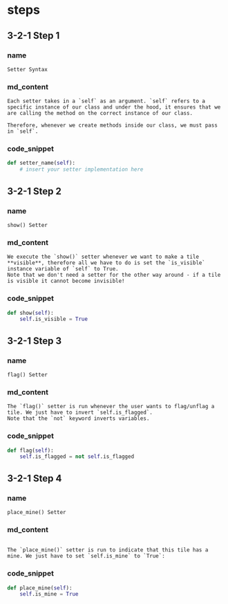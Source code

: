 # steps
## 3-2-1 Step 1
### name
```
Setter Syntax
```
### md_content
```
Each setter takes in a `self` as an argument. `self` refers to a specific instance of our class and under the hood, it ensures that we are calling the method on the correct instance of our class. 

Therefore, whenever we create methods inside our class, we must pass in `self`. 
```
### code_snippet
```python
def setter_name(self):
    # insert your setter implementation here
```
## 3-2-1 Step 2
### name
```
show() Setter
```
### md_content
```
We execute the `show()` setter whenever we want to make a tile **visible**, therefore all we have to do is set the `is_visible` instance variable of `self` to True. 
Note that we don't need a setter for the other way around - if a tile is visible it cannot become invisible!
```
### code_snippet
```python
def show(self):    
    self.is_visible = True
```
## 3-2-1 Step 3
### name
```
flag() Setter
```
### md_content
```
The `flag()` setter is run whenever the user wants to flag/unflag a tile. We just have to invert `self.is_flagged`.
Note that the `not` keyword inverts variables.
```

### code_snippet
```python
def flag(self):
    self.is_flagged = not self.is_flagged
```

## 3-2-1 Step 4
### name
```
place_mine() Setter
```
### md_content
```

The `place_mine()` setter is run to indicate that this tile has a mine. We just have to set `self.is_mine` to `True`:
```
### code_snippet
```python
def place_mine(self):
    self.is_mine = True
```




